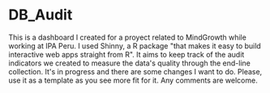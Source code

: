 # DB_Audit
This is a dashboard I created for a proyect related to MindGrowth while working at IPA Peru. I used Shinny, a R package "that makes it easy to build interactive web apps straight from R". It aims to keep track of the audit indicators we created to measure the data's quality through the  end-line collection. It's in progress and there are some changes I want to do. Please, use it as a template as you see more fit for it. Any comments are welcome. 
